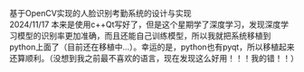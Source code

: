 基于OpenCV实现的人脸识别考勤系统的设计与实现  
2024/11/17 本来是使用c++Qt写好了，但是这个星期学了深度学习，发现深度学习模型的识别率更加准确，而且还能自己训练模型，所以我就把系统移植到python上面了（目前还在移植中...）。幸运的是，python也有pyqt，所以移植起来还算顺利。（没想到我之前最不喜欢的语言，现在发现这么好用！！！我的错！！）
